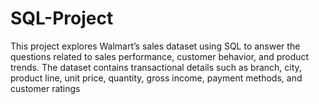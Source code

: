 # SQL-Project
This project explores Walmart’s sales dataset using SQL to answer the questions related to sales performance, customer behavior, and product trends. The dataset contains transactional details such as branch, city, product line, unit price, quantity, gross income, payment methods, and customer ratings
